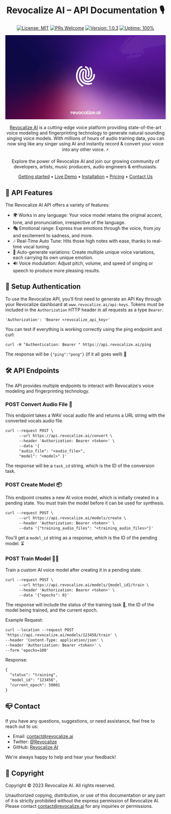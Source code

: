 <!-- markdownlint-configure-file {
  "MD013": {
    "code_blocks": false,
    "tables": false
  },
  "MD033": false,
  "MD041": false
} -->

<div align="center">

# Revocalize AI – API Documentation 🎙️

[![License: MIT](https://img.shields.io/badge/License-MIT-yellow.svg)](https://opensource.org/licenses/MIT)
<a href='http://makeapullrequest.com'><img alt='PRs Welcome' src='https://img.shields.io/badge/PRs-welcome-brightgreen.svg?style=shields'/></a>
[![Version: 1.0.3](https://img.shields.io/badge/Version-1.0.3-blue)](https://www.revocalize.ai)
[![Uptime: 100%](https://img.shields.io/badge/Uptime-100%25-brightgreen)](https://www.revocalize.ai)

[![Revocalize AI Voice Models](/images/revocalize-ai-voice-models.png)](https://www.revocalize.ai)

[Revocalize AI](https://www.revocalize.ai) is a cutting-edge voice platform providing state-of-the-art voice modeling and fingerprinting technology to generate natural-sounding singing voice models. With millions of hours of audio training data, you can now sing like any singer using AI and instantly record & convert your voice into any other voice. ⚡️ 

Explore the power of Revocalize AI and join our growing community of developers, artists, music producers, audio engineers & enthusiasts.

[Getting started](https://docs.revocalize.ai) •
[Live Demo](https://www.revocalize.ai) •
[Installation](https://docs.revocalize.ai/authentication) •
[Pricing](https://www.revocalize.ai/pricing) •
[Contact Us](contact@revocalize.ai)

</div>

## 🚀 API Features

The Revocalize AI API offers a variety of features:

- 🌍 Works in any language: Your voice model retains the original accent, tone, and pronunciation, irrespective of the language.
- 🎭 Emotional range: Express true emotions through the voice, from joy and excitement to sadness, and more.
- 🎶 Real-Time Auto Tune: Hits those high notes with ease, thanks to real-time vocal tuning.
- 🔄 Auto-generate variations: Create multiple unique voice variations, each carrying its own unique emotion.
- 🔊 Voice modulation: Adjust pitch, volume, and speed of singing or speech to produce more pleasing results.

## 🔑 Setup Authentication

To use the Revocalize API, you'll first need to generate an API Key through your Revocalize dashboard at `www.revocalize.ai/api-keys`. Tokens must be included in the `Authorization` HTTP header in all requests as a type `Bearer`.

```shell
'Authorization': 'Bearer <revocalize_api_key>'
```

You can test if everything is working correctly using the ping endpoint and curl:

```shell
curl -H "Authentication: Bearer " https://api.revocalize.ai/ping
```

The response will be `{"ping":"pong"}` (if it all goes well) 🏓


## 🛠️ API Endpoints

The API provides multiple endpoints to interact with Revocalize's voice modeling and fingerprinting technology.

### POST Convert Audio File 🔄

This endpoint takes a WAV vocal audio file and returns a URL string with the converted vocals audio file.
```shell
curl --request POST \
      --url https://api.revocalize.ai/convert \
      --header 'Authorization: Bearer <token>' \
      --data '{
      "audio_file": "<audio_file>",
      "model": "<model>" }'
```

The response will be a `task_id` string, which is the ID of the conversion task.

### POST Create Model 📦

This endpoint creates a new AI voice model, which is initially created in a pending state. You must train the model before it can be used for synthesis.

```shell
curl --request POST \
      --url https://api.revocalize.ai/models/create \
      --header 'Authorization: Bearer <token>' \
      --data '{"training_audio_files": "<training_audio_files>"}'
```

You'll get a `model_id` string as a response, which is the ID of the pending model. ⏳


### POST Train Model 🏋️‍♀️


Train a custom AI voice model after creating it in a pending state.


```shell
curl --request POST \
      --url https://api.revocalize.ai/models/{model_id}/train \
      --header 'Authorization: Bearer <token>' \
      --data '{"epochs": 0}'
```

The response will include the status of the training task 🚦, the ID of the model being trained, and the current epoch.

Example Request:

    curl --location --request POST 'https://api.revocalize.ai/models/123456/train' \
    --header 'Content-Type: application/json' \
    --header 'Authorization: Bearer <token>' \
    --form 'epochs=100'

Response:

    {
      "status": "training",
      "model_id": "123456",
      "current_epoch": 50001
    }

## 📪 Contact

If you have any questions, suggestions, or need assistance, feel free to reach out to us:

- Email: [contact@revocalize.ai](mailto:contact@revocalize.ai)
- Twitter: [@Revocalize](https://twitter.com/Revocalize)
- GitHub: [Revocalize AI](https://github.com/Revocalize)

We're always happy to help and hear your feedback!


## 📄 Copyright

Copyright © 2023 Revocalize AI. All rights reserved.

Unauthorized copying, distribution, or use of this documentation or any part of it is strictly prohibited without the express permission of Revocalize AI. Please contact [contact@revocalize.ai](mailto:contact@revocalize.ai) for any inquiries or permissions.
